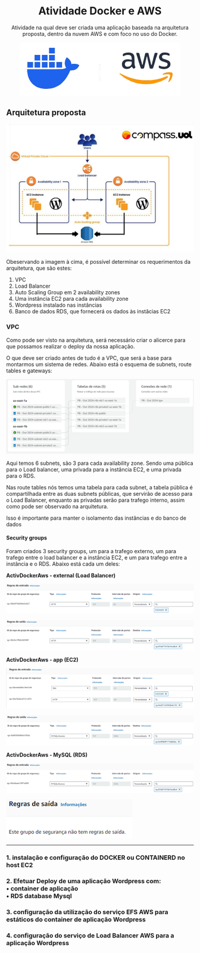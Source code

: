 <h1 align="center">Atividade Docker e AWS</h1>

<p align="center">
Atividade na qual deve ser criada uma aplicação baseada na arquitetura proposta, dentro da nuvem AWS e com foco no uso do Docker.
</p>

<p align="center"><img src="./images/title-image.png"></p>

## Arquitetura proposta
<p align=center><img src="./images/image1.png"></p>
Obeservando a imagem à cima, é possível determinar os requerimentos da arquitetura, que são estes:

1. VPC
2. Load Balancer
3. Auto Scaling Group em 2 availability zones
4. Uma instância EC2 para cada availability zone
5. Wordpress instalado nas instâncias
6. Banco de dados RDS, que fornecerá os dados às instâcias EC2

### VPC
Como pode ser visto na arquitetura, será necessário criar o alicerce para que possamos realizar o deploy da nossa aplicação.

O que deve ser criado antes de tudo é a VPC, que será a base para montarmos um sistema de redes. Abaixo está o esquema de subnets, route tables e gateways:

<p align=center><img src="./images/image2.png"></p>

Aqui temos 6 subnets, são 3 para cada availability zone. Sendo uma pública para o Load balancer, uma privada para a instância EC2, e uma privada para o RDS.

Nas route tables nós temos uma tabela para cada subnet, a tabela pública é compartilhada entre as duas subnets públicas, que servirão de acesso para o Load Balancer, enquanto as privadas serão para trafego interno, assim como pode ser observado na arquitetura.

Isso é importante para manter o isolamento das instâncias e do banco de dados

#### Security groups
Foram criados 3 security groups, um para a trafego externo, um para trafego entre o load balancer e a instância EC2, e um para trafego entre a instância e o RDS. Abaixo está cada um deles:

**ActivDockerAws - external (Load Balancer)**

<p><img src="./images/image3.png"></p>
<p><img src="./images/image4.png"></p>

**ActivDockerAws - app (EC2)**

<p><img src="./images/image5.png"></p>
<p><img src="./images/image6.png"></p>

**ActivDockerAws - MySQL (RDS)**

<p><img src="./images/image7.png"></p>
<p><img src="./images/image8.png"></p>

---

### 1. instalação e configuração do DOCKER ou CONTAINERD no host EC2

<h3>2. Efetuar Deploy de uma aplicação Wordpress com:<br>
• container de aplicação<br>
• RDS database Mysql<h3>

### 3. configuração da utilização do serviço EFS AWS para estáticos do container de aplicação Wordpress

### 4. configuração do serviço de Load Balancer AWS para a aplicação Wordpress
